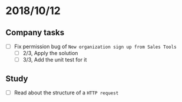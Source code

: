 # 2018/10/12

## Company tasks
- [ ] Fix permission bug of `New organization sign up from Sales Tools`
   - [ ] 2/3, Apply the solution
   - [ ] 3/3, Add the unit test for it

## Study
- [ ] Read about the structure of a `HTTP request`
